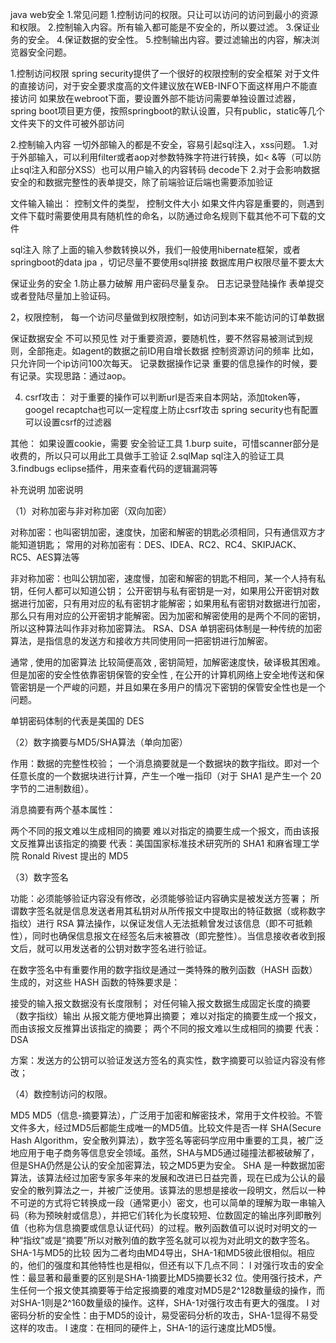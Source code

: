 


java web安全
1.常见问题
1.控制访问的权限。只让可以访问的访问到最小的资源和权限。
2.控制输入内容。所有输入都可能是不安全的，所以要过滤。
3.保证业务的安全。
4.保证数据的安全性。
5.控制输出内容。要过滤输出的内容，解决浏览器安全问题。

1.控制访问权限
spring security提供了一个很好的权限控制的安全框架
对于文件的直接访问，对于安全要求度高的文件建议放在WEB-INFO下面这样用户不能直接访问
如果放在webroot下面，要设置外部不能访问需要单独设置过滤器，
spring boot项目更方便，按照springboot的默认设置，只有public，static等几个文件夹下的文件可被外部访问

2.控制输入内容
一切外部输入的都是不安全，容易引起sql注入，xss问题。
1.对于外部输入，可以利用filter或者aop对参数特殊字符进行转换，如< &等（可以防止sql注入和部分XSS）也可以用户输入的内容转码 decode下
2.对于会影响数据安全的和数据完整性的表单提交，除了前端验证后端也需要添加验证

文件输入输出：
控制文件的类型，
控制文件大小
如果文件内容是重要的，则遇到文件下载时需要使用具有随机性的命名，以防通过命名规则下载其他不可下载的文件

sql注入
除了上面的输入参数转换以外，我们一般使用hibernate框架，或者springboot的data jpa ，切记尽量不要使用sql拼接
数据库用户权限尽量不要太大



保证业务的安全
1.防止暴力破解
用户密码尽量复杂。
日志记录登陆操作
表单提交或者登陆尽量加上验证码。

2，权限控制，
每一个访问尽量做到权限控制，如访问到本来不能访问的订单数据

保证数据安全
不可以预见性
对于重要资源，要随机性，要不然容易被测试到规则，全部拖走。如agent的数据之前ID用自增长数据
控制资源访问的频率
比如，只允许同一个ip访问100次每天。
记录数据操作记录
重要的信息操作的时候，要有记录。实现思路：通过aop。

4. csrf攻击：
对于重要的操作可以判断url是否来自本网站，添加token等，googel recaptcha也可以一定程度上防止csrf攻击
spring security也有配置可以设置csrf的过滤器

其他：
如果设置cookie，需要
安全验证工具
1.burp suite，可惜scanner部分是收费的，所以只可以用此工具做手工验证
2.sqlMap  sql注入的验证工具
3.findbugs eclipse插件，用来查看代码的逻辑漏洞等


补充说明
加密说明

（1）对称加密与非对称加密（双向加密）

对称加密：也叫密钥加密，速度快，加密和解密的钥匙必须相同，只有通信双方才能知道钥匙；
常用的对称加密有：DES、IDEA、RC2、RC4、SKIPJACK、RC5、AES算法等 

非对称加密：也叫公钥加密，速度慢，加密和解密的钥匙不相同，某一个人持有私钥，任何人都可以知道公钥；
公开密钥与私有密钥是一对，如果用公开密钥对数据进行加密，只有用对应的私有密钥才能解密；如果用私有密钥对数据进行加密，那么只有用对应的公开密钥才能解密。因为加密和解密使用的是两个不同的密钥，所以这种算法叫作非对称加密算法。 
RSA、DSA 
单钥密码体制是一种传统的加密算法，是指信息的发送方和接收方共同使用同一把密钥进行加解密。

通常 , 使用的加密算法 比较简便高效 , 密钥简短，加解密速度快，破译极其困难。但是加密的安全性依靠密钥保管的安全性 , 在公开的计算机网络上安全地传送和保管密钥是一个严峻的问题，并且如果在多用户的情况下密钥的保管安全性也是一个问题。

单钥密码体制的代表是美国的 DES

（2）数字摘要与MD5/SHA算法（单向加密）

作用：数据的完整性校验；
一个消息摘要就是一个数据块的数字指纹。即对一个任意长度的一个数据块进行计算，产生一个唯一指印（对于 SHA1 是产生一个 20 字节的二进制数组）。

消息摘要有两个基本属性：

两个不同的报文难以生成相同的摘要
难以对指定的摘要生成一个报文，而由该报文反推算出该指定的摘要
代表：美国国家标准技术研究所的 SHA1 和麻省理工学院 Ronald Rivest 提出的 MD5


（3）数字签名

功能：必须能够验证内容没有修改，必须能够验证内容确实是被发送方签署；
所谓数字签名就是信息发送者用其私钥对从所传报文中提取出的特征数据（或称数字指纹）进行 RSA 算法操作，以保证发信人无法抵赖曾发过该信息（即不可抵赖性），同时也确保信息报文在经签名后末被篡改（即完整性）。当信息接收者收到报文后，就可以用发送者的公钥对数字签名进行验证。　

在数字签名中有重要作用的数字指纹是通过一类特殊的散列函数（HASH 函数）生成的，对这些 HASH 函数的特殊要求是：

接受的输入报文数据没有长度限制；
对任何输入报文数据生成固定长度的摘要（数字指纹）输出
从报文能方便地算出摘要；
难以对指定的摘要生成一个报文，而由该报文反推算出该指定的摘要；
两个不同的报文难以生成相同的摘要
代表：DSA

方案：发送方的公钥可以验证发送方签名的真实性，数字摘要可以验证内容没有修改；

（4）数控制访问的权限。

MD5 
MD5（信息-摘要算法），广泛用于加密和解密技术，常用于文件校验。不管文件多大，经过MD5后都能生成唯一的MD5值。比较文件是否一样
SHA(Secure Hash Algorithm，安全散列算法），数字签名等密码学应用中重要的工具，被广泛地应用于电子商务等信息安全领域。虽然，SHA与MD5通过碰撞法都被破解了， 但是SHA仍然是公认的安全加密算法，较之MD5更为安全。
SHA 是一种数据加密算法，该算法经过加密专家多年来的发展和改进已日益完善，现在已成为公认的最安全的散列算法之一，并被广泛使用。该算法的思想是接收一段明文，然后以一种不可逆的方式将它转换成一段（通常更小）密文，也可以简单的理解为取一串输入码（称为预映射或信息），并把它们转化为长度较短、位数固定的输出序列即散列值（也称为信息摘要或信息认证代码）的过程。散列函数值可以说时对明文的一种“指纹”或是“摘要”所以对散列值的数字签名就可以视为对此明文的数字签名。
SHA-1与MD5的比较
因为二者均由MD4导出，SHA-1和MD5彼此很相似。相应的，他们的强度和其他特性也是相似，但还有以下几点不同：
l 对强行攻击的安全性：最显著和最重要的区别是SHA-1摘要比MD5摘要长32 位。使用强行技术，产生任何一个报文使其摘要等于给定报摘要的难度对MD5是2^128数量级的操作，而对SHA-1则是2^160数量级的操作。这样，SHA-1对强行攻击有更大的强度。
l 对密码分析的安全性：由于MD5的设计，易受密码分析的攻击，SHA-1显得不易受这样的攻击。
l 速度：在相同的硬件上，SHA-1的运行速度比MD5慢。

